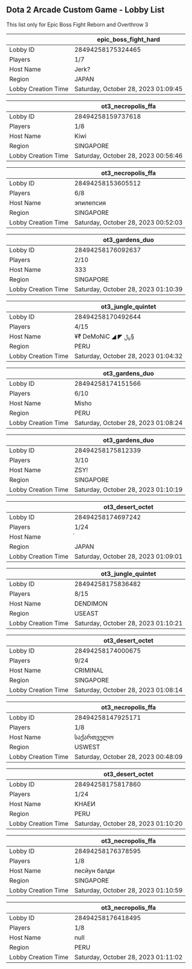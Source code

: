 ## Dota 2 Arcade Custom Game - Lobby List

This list only for Epic Boss Fight Reborn and Overthrow 3

|  | epic_boss_fight_hard |
| ------ | ------ |
| Lobby ID | 28494258175324465 |
| Players | 1/7 |
| Host Name | Jerk? |
| Region | JAPAN |
| Lobby Creation Time | Saturday, October 28, 2023 01:09:45 |


|  | ot3_necropolis_ffa |
| ------ | ------ |
| Lobby ID | 28494258159737618 |
| Players | 1/8 |
| Host Name | Kiwi |
| Region | SINGAPORE |
| Lobby Creation Time | Saturday, October 28, 2023 00:56:46 |


|  | ot3_necropolis_ffa |
| ------ | ------ |
| Lobby ID | 28494258153605512 |
| Players | 6/8 |
| Host Name | эпилепсия |
| Region | SINGAPORE |
| Lobby Creation Time | Saturday, October 28, 2023 00:52:03 |


|  | ot3_gardens_duo |
| ------ | ------ |
| Lobby ID | 28494258176092637 |
| Players | 2/10 |
| Host Name | 333 |
| Region | SINGAPORE |
| Lobby Creation Time | Saturday, October 28, 2023 01:10:39 |


|  | ot3_jungle_quintet |
| ------ | ------ |
| Lobby ID | 28494258170492644 |
| Players | 4/15 |
| Host Name | ¥₹ DeMoNiC ◢ ◤ ﷼§ |
| Region | PERU |
| Lobby Creation Time | Saturday, October 28, 2023 01:04:32 |


|  | ot3_gardens_duo |
| ------ | ------ |
| Lobby ID | 28494258174151566 |
| Players | 6/10 |
| Host Name | Misho |
| Region | PERU |
| Lobby Creation Time | Saturday, October 28, 2023 01:08:24 |


|  | ot3_gardens_duo |
| ------ | ------ |
| Lobby ID | 28494258175812339 |
| Players | 3/10 |
| Host Name | ZSY! |
| Region | SINGAPORE |
| Lobby Creation Time | Saturday, October 28, 2023 01:10:19 |


|  | ot3_desert_octet |
| ------ | ------ |
| Lobby ID | 28494258174697242 |
| Players | 1/24 |
| Host Name | ๋ |
| Region | JAPAN |
| Lobby Creation Time | Saturday, October 28, 2023 01:09:01 |


|  | ot3_jungle_quintet |
| ------ | ------ |
| Lobby ID | 28494258175836482 |
| Players | 8/15 |
| Host Name | DENDIMON |
| Region | USEAST |
| Lobby Creation Time | Saturday, October 28, 2023 01:10:21 |


|  | ot3_desert_octet |
| ------ | ------ |
| Lobby ID | 28494258174000675 |
| Players | 9/24 |
| Host Name | CRIMINAL |
| Region | SINGAPORE |
| Lobby Creation Time | Saturday, October 28, 2023 01:08:14 |


|  | ot3_necropolis_ffa |
| ------ | ------ |
| Lobby ID | 28494258147925171 |
| Players | 1/8 |
| Host Name | საქართველო |
| Region | USWEST |
| Lobby Creation Time | Saturday, October 28, 2023 00:48:09 |


|  | ot3_desert_octet |
| ------ | ------ |
| Lobby ID | 28494258175817860 |
| Players | 1/24 |
| Host Name | KHAEИ |
| Region | PERU |
| Lobby Creation Time | Saturday, October 28, 2023 01:10:20 |


|  | ot3_necropolis_ffa |
| ------ | ------ |
| Lobby ID | 28494258176378595 |
| Players | 1/8 |
| Host Name | песйун балди |
| Region | SINGAPORE |
| Lobby Creation Time | Saturday, October 28, 2023 01:10:59 |


|  | ot3_necropolis_ffa |
| ------ | ------ |
| Lobby ID | 28494258176418495 |
| Players | 1/8 |
| Host Name | null |
| Region | PERU |
| Lobby Creation Time | Saturday, October 28, 2023 01:11:02 |


